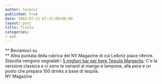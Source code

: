 ```yaml
---
author: leibniz
published: true
date: 2003-07-21 07:31:00+00:00
layout: post
title: Titolo
categories:
- web
---
```


 **   Beviamoci su   
** Altra puntata della rubrica del NY Magazine di cui Leibniz piace riferire. Stavolta vengono segnalati i  [ 5 migliori bar per bere Tequila Margarita](http://www.newyorkmetro.com/nymetro/nightlife/barsclubs/features/n_8952//index.html). C'e la versione classica e ci sono le varianti al mango e lampone, alla pera e un posto che prepara 100 drinks a base di tequila.   
NY Magazine
